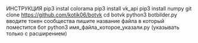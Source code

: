 ИНСТРУКЦИЯ 
pip3 instal colorama
pip3 install vk_api
pip3 install numpy
git clone https://github.com/kotik06/botvk
cd botvk
python3 botbilder.py
вводите токен сообщества
пишите название файла в который поместится бот
python3 имя_файла_которое_указали.py
(указывать только с расширением)
